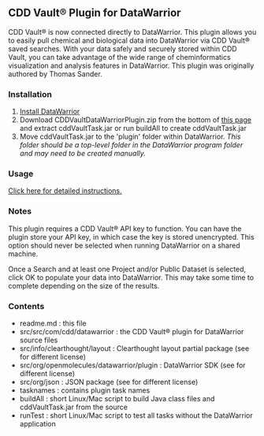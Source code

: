 ## CDD Vault® Plugin for DataWarrior

CDD Vault® is now connected directly to DataWarrior. This plugin allows you to easily pull chemical and biological data into DataWarrior via CDD Vault® saved searches.  With your data safely and securely stored within CDD Vault, you can take advantage of the wide range of cheminformatics visualization and analysis features in DataWarrior. This plugin was originally authored by Thomas Sander.

### Installation
1. [Install DataWarrior](http://www.openmolecules.org/datawarrior/download.html)
2. Download CDDVaultDataWarriorPlugin.zip from the bottom of [this page](https://support.collaborativedrug.com/hc/en-us/articles/115005682303-API-via-DataWarrior-the-basics) and extract cddVaultTask.jar or run buildAll to create cddVaultTask.jar
3. Move cddVaultTask.jar to the 'plugin' folder within DataWarrior. *This folder should be a top-level folder in the DataWarrior program folder and may need to be created manually.*

### Usage
[Click here for detailed instructions.](https://support.collaborativedrug.com/hc/en-us/articles/115005682303-API-via-DataWarrior-the-basics)

### Notes
This plugin requires a CDD Vault® API key to function.  You can have the plugin store your API key, in which case the key is stored unencrypted. This option should never be selected when running DataWarrior on a shared machine.

Once a Search and at least one Project and/or Public Dataset is selected, click OK to populate your data into DataWarrior.  This may take some time to complete depending on the size of the results.

### Contents

- readme.md                                : this file
- src/src/com/cdd/datawarrior              : the CDD Vault® plugin for DataWarrior source files
- src/info/clearthought/layout             : Clearthought layout partial package (see for different license)
- src/org/openmolecules/datawarrior/plugin : DataWarrior SDK (see for different license)
- src/org/json                             : JSON package (see for different license)
- tasknames                                : contains plugin task names
- buildAll                                 : short Linux/Mac script to build Java class files and cddVaultTask.jar from the source
- runTest                                  : short Linux/Mac script to test all tasks without the DataWarrior application
